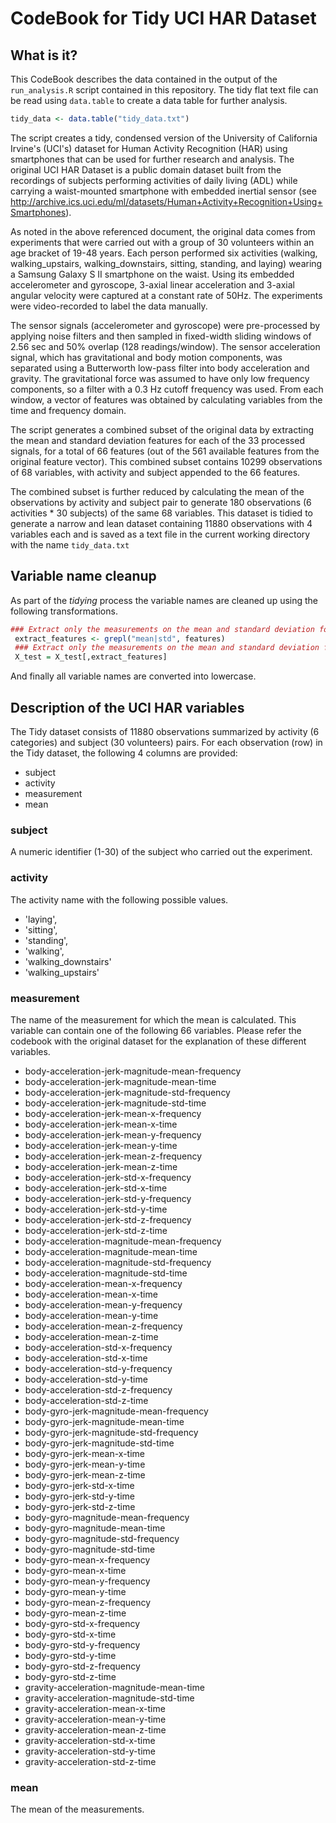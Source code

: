 CodeBook for Tidy UCI HAR Dataset
=================================

## What is it?

This CodeBook describes the data contained in the output of the `run_analysis.R` script contained in this repository. The tidy flat text file can be read using `data.table` to create a data table for further analysis.

```R
tidy_data <- data.table("tidy_data.txt")
```

The script creates a tidy, condensed version of the University of California Irvine's (UCI's) dataset for Human Activity Recognition (HAR) using smartphones that can be used for further research and analysis. The original UCI HAR Dataset is a public domain dataset built from the recordings of subjects performing activities of daily living (ADL) while carrying a waist-mounted smartphone with embedded inertial sensor (see http://archive.ics.uci.edu/ml/datasets/Human+Activity+Recognition+Using+Smartphones).

As noted in the above referenced document, the original data comes from experiments that were carried out with a group of 30 volunteers within an age bracket of 19-48 years. Each person performed six activities (walking, walking_upstairs, walking_downstairs, sitting, standing, and laying) wearing a Samsung Galaxy S II smartphone on the waist. Using its embedded accelerometer and gyroscope, 3-axial linear acceleration and 3-axial angular velocity were captured at a constant rate of 50Hz. The experiments were video-recorded to label the data manually.

The sensor signals (accelerometer and gyroscope) were pre-processed by applying noise filters and then sampled in fixed-width sliding windows of 2.56 sec and 50% overlap (128 readings/window). The sensor acceleration signal, which has gravitational and body motion components, was separated using a Butterworth low-pass filter into body acceleration and gravity. The gravitational force was assumed to have only low frequency components, so a filter with a 0.3 Hz cutoff frequency was used. From each window, a vector of features was obtained by calculating variables from the time and frequency domain.

The script generates a combined subset of the original data by extracting the mean and standard deviation features for each of the 33 processed signals, for a total of 66 features (out of the 561 available features from the original feature vector). This combined subset contains 10299 observations of 68 variables, with activity and subject appended to the 66 features.

The combined subset is further reduced by calculating the mean of the observations by activity and subject pair to generate 180 observations (6 activities * 30 subjects) of the same 68 variables. This dataset is tidied to generate a narrow and lean dataset containing 11880 observations with 4 variables each and is saved as a text file in the current working directory with the name `tidy_data.txt`

## Variable name cleanup

As part of the _tidying_ process the variable names are cleaned up using the following transformations.

```R
### Extract only the measurements on the mean and standard deviation for each measurement. 
 extract_features <- grepl("mean|std", features) 
 ### Extract only the measurements on the mean and standard deviation for each measurement. 
 X_test = X_test[,extract_features] 
```

And finally all variable names are converted into lowercase.

## Description of the UCI HAR variables

The Tidy dataset consists of 11880 observations summarized by activity (6 categories) and subject (30 volunteers) pairs. For each observation (row) in the Tidy dataset, the following 4 columns are provided:

- subject
- activity
- measurement
- mean

### subject

A numeric identifier (1-30) of the subject who carried out the experiment.

### activity

The activity name with the following possible values.
- 'laying',
- 'sitting',
- 'standing',
- 'walking',
- 'walking_downstairs'
- 'walking_upstairs'

### measurement

The name of the measurement for which the mean is calculated. This variable can contain one of the following 66 variables. Please refer the codebook with the original dataset for the explanation of these different variables.

- body-acceleration-jerk-magnitude-mean-frequency
- body-acceleration-jerk-magnitude-mean-time
- body-acceleration-jerk-magnitude-std-frequency
- body-acceleration-jerk-magnitude-std-time
- body-acceleration-jerk-mean-x-frequency
- body-acceleration-jerk-mean-x-time
- body-acceleration-jerk-mean-y-frequency
- body-acceleration-jerk-mean-y-time
- body-acceleration-jerk-mean-z-frequency
- body-acceleration-jerk-mean-z-time
- body-acceleration-jerk-std-x-frequency
- body-acceleration-jerk-std-x-time
- body-acceleration-jerk-std-y-frequency
- body-acceleration-jerk-std-y-time
- body-acceleration-jerk-std-z-frequency
- body-acceleration-jerk-std-z-time
- body-acceleration-magnitude-mean-frequency
- body-acceleration-magnitude-mean-time
- body-acceleration-magnitude-std-frequency
- body-acceleration-magnitude-std-time
- body-acceleration-mean-x-frequency
- body-acceleration-mean-x-time
- body-acceleration-mean-y-frequency
- body-acceleration-mean-y-time
- body-acceleration-mean-z-frequency
- body-acceleration-mean-z-time
- body-acceleration-std-x-frequency
- body-acceleration-std-x-time
- body-acceleration-std-y-frequency
- body-acceleration-std-y-time
- body-acceleration-std-z-frequency
- body-acceleration-std-z-time
- body-gyro-jerk-magnitude-mean-frequency
- body-gyro-jerk-magnitude-mean-time
- body-gyro-jerk-magnitude-std-frequency
- body-gyro-jerk-magnitude-std-time
- body-gyro-jerk-mean-x-time
- body-gyro-jerk-mean-y-time
- body-gyro-jerk-mean-z-time
- body-gyro-jerk-std-x-time
- body-gyro-jerk-std-y-time
- body-gyro-jerk-std-z-time
- body-gyro-magnitude-mean-frequency
- body-gyro-magnitude-mean-time
- body-gyro-magnitude-std-frequency
- body-gyro-magnitude-std-time
- body-gyro-mean-x-frequency
- body-gyro-mean-x-time
- body-gyro-mean-y-frequency
- body-gyro-mean-y-time
- body-gyro-mean-z-frequency
- body-gyro-mean-z-time
- body-gyro-std-x-frequency
- body-gyro-std-x-time
- body-gyro-std-y-frequency
- body-gyro-std-y-time
- body-gyro-std-z-frequency
- body-gyro-std-z-time
- gravity-acceleration-magnitude-mean-time
- gravity-acceleration-magnitude-std-time
- gravity-acceleration-mean-x-time
- gravity-acceleration-mean-y-time
- gravity-acceleration-mean-z-time
- gravity-acceleration-std-x-time
- gravity-acceleration-std-y-time
- gravity-acceleration-std-z-time

### mean

The mean of the measurements.

